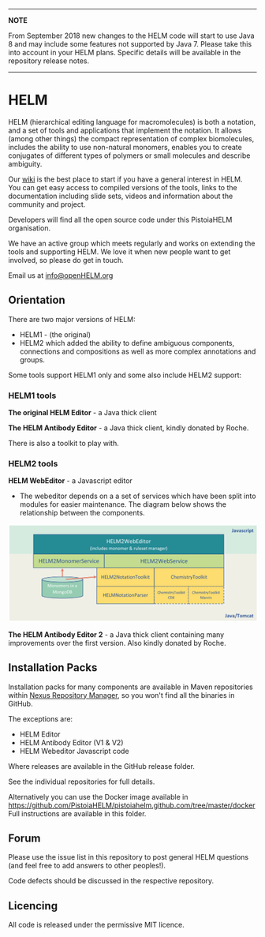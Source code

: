 ___
**NOTE**

From September 2018 new changes to the HELM code will start to use Java 8 and may include some features not supported by Java 7. Please take this into account in your HELM plans. Specific details will be available in the repository release notes. 

___


# HELM #


HELM (hierarchical editing language for macromolecules) is both a notation, and a set of tools and applications that implement the notation. It allows (among other things) the compact representation of complex biomolecules, includes the ability to use non-natural monomers, enables you to create conjugates of different types of polymers or small molecules and describe ambiguity. 

Our [wiki](https://pistoiaalliance.atlassian.net/wiki/spaces/PUB/pages/8716303/HELM+Resources) is the best place to start if you have a general interest in HELM. You can get easy access to compiled versions of the tools, links to the documentation including slide sets, videos and information about the community and project. 

Developers will find all the open source code under this PistoiaHELM organisation. 

We have an active group which meets regularly and works on extending the tools and supporting HELM. We love it when new people want to get involved, so please do get in touch. 

Email us at info@openHELM.org  


## Orientation  ##

There are two major versions of HELM:

- HELM1 - (the original)
- HELM2 which added the ability to define ambiguous components, connections and compositions as well as more complex annotations and groups. 

Some tools support HELM1 only and some also include HELM2 support:

### HELM1 tools ###

**The original HELM Editor** - a Java thick client 

**The HELM Antibody Editor** - a Java thick client, kindly donated by Roche. 

There is also a toolkit to play with.  


### HELM2 tools ###


**HELM WebEditor** - a Javascript editor 

- The webeditor depends on a a set of services which have been split into modules for easier maintenance. The diagram below shows the relationship between the components. 


![](https://github.com/ClairePA/pistoiahelm.github.com/blob/master/images/ArchitectureOverview.png?raw=true)


**The HELM Antibody Editor 2** - a Java thick client containing many improvements over the first version. Also kindly donated by Roche. 




## Installation Packs ##

Installation packs for many components are available in Maven repositories within [Nexus Repository Manager](https://oss.sonatype.org/#nexus-search;quick~org.pistoiaalliance.helm), so you won't find all the binaries in GitHub. 

The exceptions are:

- HELM Editor
- HELM Antibody Editor (V1 & V2)
- HELM Webeditor Javascript code

Where releases are available in the GitHub release folder. 

See the individual repositories for full details. 

Alternatively you can use the Docker image available in https://github.com/PistoiaHELM/pistoiahelm.github.com/tree/master/docker
Full instructions are available in this folder.  

## Forum ##

Please use the issue list in this repository to post general HELM questions (and feel free to add answers to other peoples!). 

Code defects should be discussed in the respective repository.



## Licencing ##

All code is released under the permissive MIT licence.  
